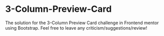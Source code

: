 # 3-Column-Preview-Card
The solution for the 3-Column Preview Card challenge in Frontend mentor using Bootstrap. Feel free to leave any criticism/suggestions/review! 
